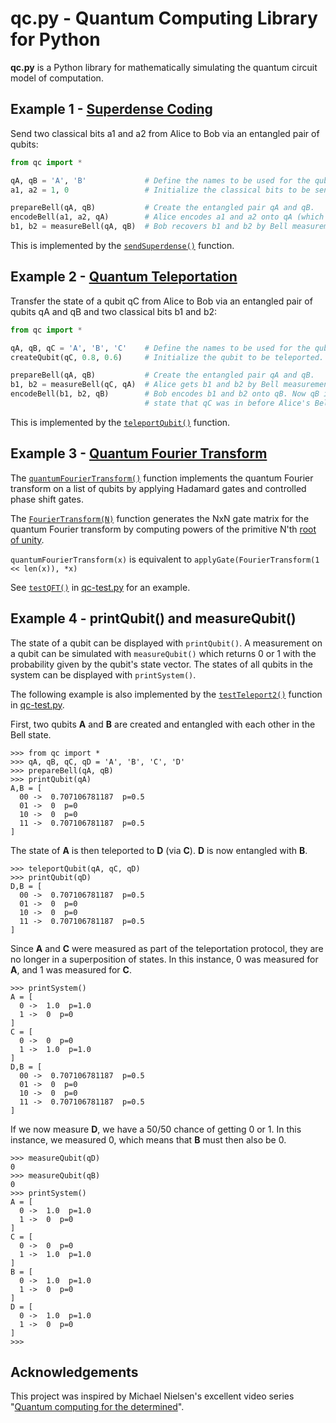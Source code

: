 # qc.py - Quantum Computing Library for Python

**qc.py** is a Python library for mathematically simulating the quantum circuit model of computation.

## Example 1 - [Superdense Coding](https://en.wikipedia.org/wiki/Superdense_coding)

Send two classical bits a1 and a2 from Alice to Bob via an entangled pair of qubits:

```python
from qc import *

qA, qB = 'A', 'B'             # Define the names to be used for the qubits.
a1, a2 = 1, 0                 # Initialize the classical bits to be sent.

prepareBell(qA, qB)           # Create the entangled pair qA and qB.
encodeBell(a1, a2, qA)        # Alice encodes a1 and a2 onto qA (which also affects qB).
b1, b2 = measureBell(qA, qB)  # Bob recovers b1 and b2 by Bell measurement of qA and qB.
```

This is implemented by the [`sendSuperdense()`](https://github.com/nightjuggler/qc/blob/92667c71095a66dbd80e3bbb51dd2cef9171b55b/qc.py#L440-L443) function.

## Example 2 - [Quantum Teleportation](https://en.wikipedia.org/wiki/Quantum_teleportation)

Transfer the state of a qubit qC from Alice to Bob via an entangled pair of qubits qA and qB and two classical bits b1 and b2:

```python
from qc import *

qA, qB, qC = 'A', 'B', 'C'    # Define the names to be used for the qubits.
createQubit(qC, 0.8, 0.6)     # Initialize the qubit to be teleported.

prepareBell(qA, qB)           # Create the entangled pair qA and qB.
b1, b2 = measureBell(qC, qA)  # Alice gets b1 and b2 by Bell measurement of qC and qA.
encodeBell(b1, b2, qB)        # Bob encodes b1 and b2 onto qB. Now qB is in the same
                              # state that qC was in before Alice's Bell measurement.
```

This is implemented by the [`teleportQubit()`](https://github.com/nightjuggler/qc/blob/92667c71095a66dbd80e3bbb51dd2cef9171b55b/qc.py#L445-L448) function.

## Example 3 - [Quantum Fourier Transform](https://en.wikipedia.org/wiki/Quantum_Fourier_transform)

The [`quantumFourierTransform()`](https://github.com/nightjuggler/qc/blob/92667c71095a66dbd80e3bbb51dd2cef9171b55b/qc.py#L450-L466) function implements the quantum Fourier transform on a list of qubits by applying Hadamard gates and controlled phase shift gates.

The [`FourierTransform(N)`](https://github.com/nightjuggler/qc/blob/5054083b953263a6613bca1267b11eb14e432e02/qc.py#L155-L160) function generates the NxN gate matrix for the quantum Fourier transform by computing powers of the primitive N'th [root of unity](https://en.wikipedia.org/wiki/Root_of_unity).

`quantumFourierTransform(x)` is equivalent to `applyGate(FourierTransform(1 << len(x)), *x)`

See [`testQFT()`](https://github.com/nightjuggler/qc/blob/5054083b953263a6613bca1267b11eb14e432e02/qc-test.py#L82-L99) in [qc-test.py](qc-test.py) for an example.

## Example 4 - printQubit() and measureQubit()

The state of a qubit can be displayed with `printQubit()`.
A measurement on a qubit can be simulated with `measureQubit()` which returns 0 or 1 with the probability given by the qubit's state vector.
The states of all qubits in the system can be displayed with `printSystem()`.

The following example is also implemented by the [`testTeleport2()`](https://github.com/nightjuggler/qc/blob/5054083b953263a6613bca1267b11eb14e432e02/qc-test.py#L31-L49) function in [qc-test.py](qc-test.py).

First, two qubits **A** and **B** are created and entangled with each other in the Bell state.

```
>>> from qc import *
>>> qA, qB, qC, qD = 'A', 'B', 'C', 'D'
>>> prepareBell(qA, qB)
>>> printQubit(qA)
A,B = [
  00 ->  0.707106781187  p=0.5
  01 ->  0  p=0
  10 ->  0  p=0
  11 ->  0.707106781187  p=0.5
]
```

The state of **A** is then teleported to **D** (via **C**). **D** is now entangled with **B**.

```
>>> teleportQubit(qA, qC, qD)
>>> printQubit(qD)
D,B = [
  00 ->  0.707106781187  p=0.5
  01 ->  0  p=0
  10 ->  0  p=0
  11 ->  0.707106781187  p=0.5
]
```

Since **A** and **C** were measured as part of the teleportation protocol, they are no longer in a superposition of states. In this instance, 0 was measured for **A**, and 1 was measured for **C**.

```
>>> printSystem()
A = [
  0 ->  1.0  p=1.0
  1 ->  0  p=0
]
C = [
  0 ->  0  p=0
  1 ->  1.0  p=1.0
]
D,B = [
  00 ->  0.707106781187  p=0.5
  01 ->  0  p=0
  10 ->  0  p=0
  11 ->  0.707106781187  p=0.5
]
```

If we now measure **D**, we have a 50/50 chance of getting 0 or 1. In this instance, we measured 0, which means that **B** must then also be 0.

```
>>> measureQubit(qD)
0
>>> measureQubit(qB)
0
>>> printSystem()
A = [
  0 ->  1.0  p=1.0
  1 ->  0  p=0
]
C = [
  0 ->  0  p=0
  1 ->  1.0  p=1.0
]
B = [
  0 ->  1.0  p=1.0
  1 ->  0  p=0
]
D = [
  0 ->  1.0  p=1.0
  1 ->  0  p=0
]
>>>
```

## Acknowledgements

This project was inspired by Michael Nielsen's excellent video series "[Quantum computing for the determined](http://michaelnielsen.org/blog/quantum-computing-for-the-determined/)".
